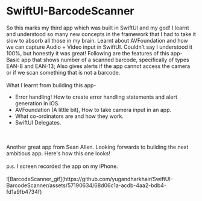 # SwiftUI-BarcodeScanner
So this marks my third app which was built in SwiftUI and my god! I learnt and understood so many new concepts in the framework that I had to take it slow to absorb all those in my brain. Learnt about AVFoundation and how we can capture Audio + Video input in SwiftUI. Couldn't say I understood it 100%, but honestly it was great! Following are the features of this app- Basic app that shows number of a scanned barcode, specifically of types EAN-8 and EAN-13; Also gives alerts if the app cannot access the camera or if we scan something that is not a barcode.
<br>
<br>
What I learnt from building this app-
* Error handling! How to create error handling statements and alert generation in iOS.
* AVFoundation (A little bit), How to take camera input in an app.
* What co-ordinators are and how they work.
* SwiftUI Delegates.

<br>
<br>
Another great app from Sean Allen. Looking forwards to building the next ambitious app. Here's how this one looks!
<br>
<br>
p.s. I screen recorded the app on my iPhone.

<br>
<br>
![BarcodeScanner_gif](https://github.com/yugandharkhair/SwiftUI-BarcodeScanner/assets/57190634/68d06c1a-acdb-4aa2-bdb4-fd1a9fb4734f)
